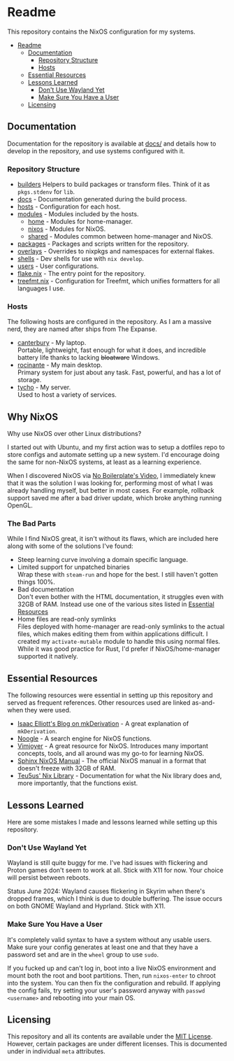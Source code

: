 # Readme

This repository contains the NixOS configuration for my systems.

- [Readme](#readme)
  - [Documentation](#documentation)
    - [Repository Structure](#repository-structure)
    - [Hosts](#hosts)
  - [Essential Resources](#essential-resources)
  - [Lessons Learned](#lessons-learned)
    - [Don't Use Wayland Yet](#dont-use-wayland-yet)
    - [Make Sure You Have a User](#make-sure-you-have-a-user)
  - [Licensing](#licensing)

## Documentation

Documentation for the repository is available at [docs/](docs/readme.md) and
details how to develop in the repository, and use systems configured with it.

### Repository Structure

- [builders](builders/) Helpers to build packages or transform files. Think of
  it as `pkgs.stdenv` for `lib`.
- [docs](docs/readme.md) - Documentation generated during the build process.
- [hosts](hosts/) - Configuration for each host.
- [modules](modules/) - Modules included by the hosts.
  - [home](modules/home/) - Modules for home-manager.
  - [nixos](modules/nixos/) - Modules for NixOS.
  - [shared](modules/shared/) - Modules common between home-manager and NixOS.
- [packages](packages/) - Packages and scripts written for the repository.
- [overlays](overlays/) - Overrides to nixpkgs and namespaces for external
  flakes.
- [shells](shells/) - Dev shells for use with `nix develop`.
- [users](users/) - User configurations.
- [flake.nix](flake.nix) - The entry point for the repository.
- [treefmt.nix](treefmt.nix) - Configuration for Treefmt, which unifies
  formatters for all languages I use.

### Hosts

The following hosts are configured in the repository. As I am a massive nerd,
they are named after ships from The Expanse.

- [canterbury](hosts/canterbury/configuration.nix) - My laptop.<br> Portable,
  lightweight, fast enough for what it does, and incredible battery life thanks
  to lacking ~~bloatware~~ Windows.
- [rocinante](hosts/rocinante/configuration.nix) - My main desktop.<br> Primary
  system for just about any task. Fast, powerful, and has a lot of storage.
- [tycho](hosts/tycho/configuration.nix) - My server.<br> Used to host a variety
  of services.

## Why NixOS

Why use NixOS over other Linux distributions?

I started out with Ubuntu, and my first action was to setup a dotfiles repo to
store configs and automate setting up a new system. I'd encourage doing the same
for non-NixOS systems, at least as a learning experience.

When I discovered NixOS via
[No Boilerplate's Video](https://youtu.be/CwfKlX3rA6E), I immediately knew that
it was the solution I was looking for, performing most of what I was already
handling myself, but better in most cases. For example, rollback support saved
me after a bad driver update, which broke anything running OpenGL.

### The Bad Parts

While I find NixOS great, it isn't without its flaws, which are included here
along with some of the solutions I've found:

- Steep learning curve involving a domain specific language.
- Limited support for unpatched binaries<br>Wrap these with `steam-run` and hope
  for the best. I still haven't gotten things 100%.
- Bad documentation<br>Don't even bother with the HTML documentation, it
  struggles even with 32GB of RAM. Instead use one of the various sites listed
  in [Essential Resources](#essential-resources)
- Home files are read-only symlinks<br>Files deployed with home-manager are
  read-only symlinks to the actual files, which makes editing them from within
  applications difficult. I created my `activate-mutable` module to handle this
  using normal files. While it was good practice for Rust, I'd prefer if
  NixOS/home-manager supported it natively.

## Essential Resources

The following resources were essential in setting up this repository and served
as frequent references. Other resources used are linked as-and-when they were
used.

- [Isaac Elliott's Blog on mkDerivation](https://blog.ielliott.io/nix-docs/mkDerivation.html) -
  A great explanation of `mkDerivation`.
- [Noogle](https://noogle.dev/) - A search engine for NixOS functions.
- [Vimjoyer](https://www.youtube.com/@vimjoyer) - A great resource for NixOS.
  Introduces many important concepts, tools, and all around was my go-to for
  learning NixOS.
- [Sphinx NixOS Manual](https://nlewo.github.io/nixos-manual-sphinx/development/option-types.xml.html) -
  The official NixOS manual in a format that doesn't freeze with 32GB of RAM.
- [Teu5us' Nix Library](https://teu5us.github.io/nix-lib.html) - Documentation
  for what the Nix library does and, more importantly, that the functions exist.

## Lessons Learned

Here are some mistakes I made and lessons learned while setting up this
repository.

### Don't Use Wayland Yet

Wayland is still quite buggy for me. I've had issues with flickering and Proton
games don't seem to work at all. Stick with X11 for now. Your choice will
persist between reboots.

Status June 2024: Wayland causes flickering in Skyrim when there's dropped
frames, which I think is due to double buffering. The issue occurs on both GNOME
Wayland and Hyprland. Stick with X11.

### Make Sure You Have a User

It's completely valid syntax to have a system without any usable users. Make
sure your config generates at least one and that they have a password set and
are in the `wheel` group to use `sudo`.

If you fucked up and can't log in, boot into a live NixOS environment and mount
both the root and boot partitions. Then, run `nixos-enter` to chroot into the
system. You can then fix the configuration and rebuild. If applying the config
fails, try setting your user's password anyway with `passwd <username>` and
rebooting into your main OS.

## Licensing

This repository and all its contents are available under the
[MIT License](./license.txt). However, certain packages are under different
licenses. This is documented under in individual `meta` attributes.
